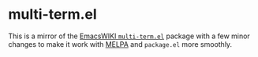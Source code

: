 # multi-term.el

This is a mirror of the  [EmacsWIKI `multi-term.el`](http://www.emacswiki.org/cgi-bin/wiki/multi-term.el) package with a few minor changes to make it work with [MELPA](http://melpa.milkbox.net) and `package.el` more smoothly.